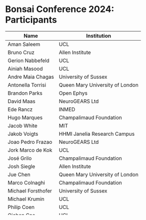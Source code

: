 
# Bonsai Conference 2024: Participants

| Name | Institution |
| ---- | ----------- |
| Aman Saleem | UCL |
| Bruno Cruz | Allen Institute |
| Gerion Nabbefeld | UCL |
| Ainiah Masood | UCL |
| Andre Maia Chagas | University of Sussex |
| Antonella Torrisi | Queen Mary University of London |
| Brandon Parks | Open Ephys |
| David Maas | NeuroGEARS Ltd |
| Ede Rancz | INMED |
| Hugo Marques | Champalimaud Foundation |
| Jacob White | MIT |
| Jakob Voigts | HHMI Janelia Research Campus |
| Joao Pedro Frazao | NeuroGEARS Ltd |
| Jork Marco de Kok | UCL |
| José Grilo | Champalimaud Foundation |
| Josh Siegle | Allen Institute |
| Jue Chen | Queen Mary University of London |
| Marco Colnaghi | Champalimaud Foundation |
| Michael Forsthofer | University of Sussex |
| Michael Krumin | UCL |
| Philip Coen | UCL |
| Qichen Cao | UCL |
| Romain Ligneul | INSERM |
| Shawn Tan | NeuroGEARS Ltd |

